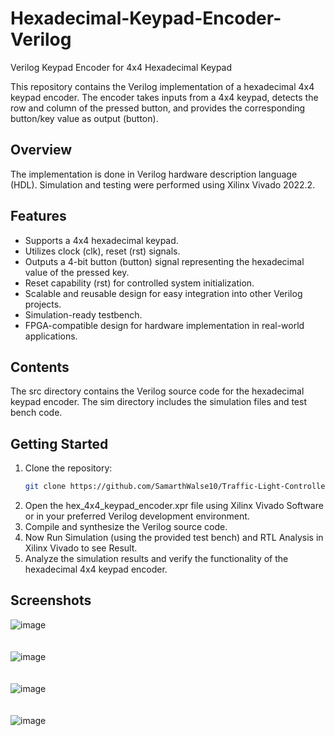 # Hexadecimal-Keypad-Encoder-Verilog
Verilog Keypad Encoder for 4x4 Hexadecimal Keypad

This repository contains the Verilog implementation of a hexadecimal 4x4 keypad encoder. 
The encoder takes inputs from a 4x4 keypad, detects the row and column of the pressed button, and provides the corresponding button/key value as output (button).
## Overview
The implementation is done in Verilog hardware description language (HDL). 
Simulation and testing were performed using Xilinx Vivado 2022.2.
## Features
- Supports a 4x4 hexadecimal keypad.
- Utilizes clock (clk), reset (rst) signals.
- Outputs a 4-bit button (button) signal representing the hexadecimal value of the pressed key.
- Reset capability (rst) for controlled system initialization.
- Scalable and reusable design for easy integration into other Verilog projects.
- Simulation-ready testbench.
- FPGA-compatible design for hardware implementation in real-world applications.
## Contents
The src directory contains the Verilog source code for the hexadecimal keypad encoder. The sim directory includes the simulation files and test bench code.
## Getting Started
1. Clone the repository:
   ```bash
   git clone https://github.com/SamarthWalse10/Traffic-Light-Controller-Verilog.git
2. Open the hex_4x4_keypad_encoder.xpr file using Xilinx Vivado Software or in your preferred Verilog development environment.
3. Compile and synthesize the Verilog source code.
4. Now Run Simulation (using the provided test bench) and RTL Analysis in Xilinx Vivado to see Result.
5. Analyze the simulation results and verify the functionality of the hexadecimal 4x4 keypad encoder.
## Screenshots
![image](https://github.com/SamarthWalse10/Hexadecimal-Keypad-Encoder-Verilog/assets/125689593/9b5d9021-1fc9-42a0-8e3d-fe42a19229bd)
<br/><br/><br/>
![image](https://github.com/SamarthWalse10/Hexadecimal-Keypad-Encoder-Verilog/assets/125689593/61765b1e-a481-4390-a5e9-8e64b85f460c)
<br/><br/><br/>
![image](https://github.com/SamarthWalse10/Hexadecimal-Keypad-Encoder-Verilog/assets/125689593/e3d4afff-e42a-4c03-b964-7e78a65200df)
<br/><br/><br/>
![image](https://github.com/SamarthWalse10/Hexadecimal-Keypad-Encoder-Verilog/assets/125689593/8a563b99-8f8d-4c21-99d8-664f7e3c939d)
